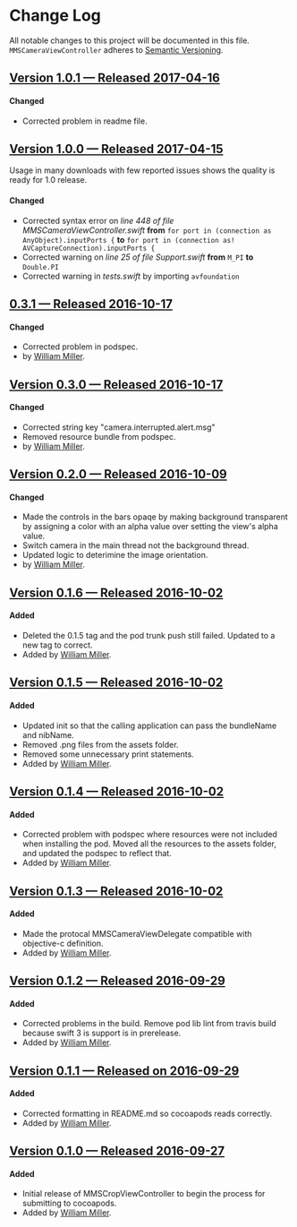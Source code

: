 # Change Log
All notable changes to this project will be documented in this file.
`MMSCameraViewController` adheres to [Semantic Versioning](http://semver.org/).

## [Version 1.0.1 — Released 2017-04-16](https://github.com/miller-ms/MMSCameraViewController/releases/tag/1.0.1)

#### Changed
- Corrected problem in readme file.  


## [Version 1.0.0 — Released 2017-04-15](https://github.com/miller-ms/MMSCameraViewController/releases/tag/1.0.0)
Usage in many downloads with few reported issues shows the quality is ready for 1.0 release. 

#### Changed
- Corrected syntax error on *line 448 of file MMSCameraViewController.swift* **from** `for port in (connection as AnyObject).inputPorts {` **to** `for port in (connection as! AVCaptureConnection).inputPorts {`
- Corrected warning on *line 25 of file Support.swift* **from** `M_PI` **to** `Double.PI`
- Corrected warning in *tests.swift* by importing `avfoundation`

## [0.3.1 — Released 2016-10-17](https://github.com/miller-ms/MMSCameraViewController/releases/tag/0.3.1)

#### Changed
- Corrected problem in podspec.
 - by [William Miller](https://github.com/miller-ms).

## [Version 0.3.0 — Released 2016-10-17](https://github.com/miller-ms/MMSCameraViewController/releases/tag/0.3.0)

#### Changed
- Corrected string key "camera.interrupted.alert.msg"
- Removed resource bundle from podspec.
- by [William Miller](https://github.com/miller-ms).

## [Version 0.2.0 — Released 2016-10-09](https://github.com/miller-ms/MMSCameraViewController/releases/tag/0.2.0) 

#### Changed
- Made the controls in the bars opaqe by making background transparent by assigning a color with an alpha value over setting the view's alpha value.
- Switch camera in the main thread not the background thread.
- Updated logic to deterimine the image orientation.
- by [William Miller](https://github.com/miller-ms).

## [Version 0.1.6 — Released 2016-10-02](https://github.com/miller-ms/MMSCameraViewController/releases/tag/0.1.6)

#### Added
- Deleted the 0.1.5 tag and the pod trunk push still failed. Updated to a new tag to correct.
- Added by [William Miller](https://github.com/miller-ms).

## [Version 0.1.5 — Released 2016-10-02](https://github.com/miller-ms/MMSCameraViewController/releases/tag/0.1.5)

#### Added
- Updated init so that the calling application can pass the bundleName and nibName.
- Removed .png files from the assets folder.
- Removed some unnecessary print statements.
- Added by [William Miller](https://github.com/miller-ms).

## [Version 0.1.4 — Released 2016-10-02](https://github.com/miller-ms/MMSCameraViewController/releases/tag/0.1.4)

#### Added
- Corrected problem with podspec where resources were not included when installing the pod.  Moved all the resources to the assets folder, and updated the podspec to reflect that.
- Added by [William Miller](https://github.com/miller-ms).

## [Version 0.1.3 — Released 2016-10-02](https://github.com/miller-ms/MMSCameraViewController/releases/tag/0.1.3)

#### Added
- Made the protocal MMSCameraViewDelegate compatible with objective-c definition.
- Added by [William Miller](https://github.com/miller-ms).

## [Version 0.1.2 — Released 2016-09-29](https://github.com/miller-ms/MMSCameraViewController/releases/tag/0.1.2)

#### Added
- Corrected problems in the build.  Remove pod lib lint from travis build because swift 3 is support is in prerelease.
- Added by [William Miller](https://github.com/miller-ms).

## [Version 0.1.1 — Released on 2016-09-29](https://github.com/miller-ms/MMSCameraViewController/releases/tag/0.1.1)

#### Added
- Corrected formatting in README.md so cocoapods reads correctly.
- Added by [William Miller](https://github.com/miller-ms).

## [Version 0.1.0 — Released 2016-09-27](https://github.com/miller-ms/MMSCameraViewController/releases/tag/0.1.0)

#### Added
- Initial release of MMSCropViewController to begin the process for submitting to cocoapods.
- Added by [William Miller](https://github.com/miller-ms).
